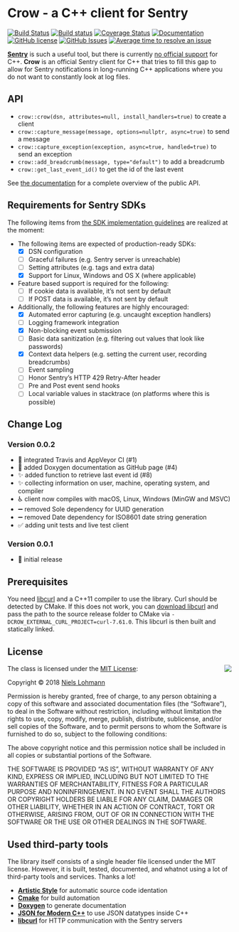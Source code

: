 # Crow - a C++ client for Sentry

[![Build Status](https://travis-ci.org/nlohmann/crow.svg?branch=master)](https://travis-ci.org/nlohmann/crow)
[![Build status](https://ci.appveyor.com/api/projects/status/61gmcsom8dcrjxpn/branch/master?svg=true)](https://ci.appveyor.com/project/nlohmann/crow/branch/master)
[![Coverage Status](https://coveralls.io/repos/github/nlohmann/crow/badge.svg?branch=master)](https://coveralls.io/github/nlohmann/crow?branch=master)
[![Documentation](https://img.shields.io/badge/docs-doxygen-blue.svg)](http://nlohmann.github.io/crow)
[![GitHub license](https://img.shields.io/badge/license-MIT-blue.svg)](https://raw.githubusercontent.com/nlohmann/crow/master/LICENSE.MIT)
[![GitHub Issues](https://img.shields.io/github/issues/nlohmann/crow.svg)](http://github.com/nlohmann/crow/issues)
[![Average time to resolve an issue](http://isitmaintained.com/badge/resolution/nlohmann/crow.svg)](http://isitmaintained.com/project/nlohmann/crow)

[**Sentry**](https://sentry.io/welcome/) is such a useful tool, but there is currently [no official support](https://sentry.io/platforms/) for C++. **Crow** is an official Sentry client for C++ that tries to fill this gap to allow for Sentry notifications in long-running C++ applications where you do not want to constantly look at log files.

## API

- `crow::crow(dsn, attributes=null, install_handlers=true)` to create a client
- `crow::capture_message(message, options=nullptr, async=true)` to send a message
- `crow::capture_exception(exception, async=true, handled=true)` to send an exception
- `crow::add_breadcrumb(message, type="default")` to add a breadcrumb
- `crow::get_last_event_id()` to get the id of the last event

See [the documentation](https://nlohmann.github.io/crow/classnlohmann_1_1crow.html) for a complete overview of the public API.

## Requirements for Sentry SDKs

The following items from [the SDK implementation guidelines](https://docs.sentry.io/clientdev/overview/#writing-an-sdk) are realized at the moment:

- The following items are expected of production-ready SDKs:
    - [x] DSN configuration
    - [ ] Graceful failures (e.g. Sentry server is unreachable)
    - [ ] Setting attributes (e.g. tags and extra data)
    - [x] Support for Linux, Windows and OS X (where applicable)
- Feature based support is required for the following:
    - [ ] If cookie data is available, it’s not sent by default
    - [ ] If POST data is available, it’s not sent by default
- Additionally, the following features are highly encouraged:
    - [x] Automated error capturing (e.g. uncaught exception handlers)
    - [ ] Logging framework integration
    - [x] Non-blocking event submission
    - [ ] Basic data sanitization (e.g. filtering out values that look like passwords)
    - [x] Context data helpers (e.g. setting the current user, recording breadcrumbs)
    - [ ] Event sampling
    - [ ] Honor Sentry’s HTTP 429 Retry-After header
    - [ ] Pre and Post event send hooks
    - [ ] Local variable values in stacktrace (on platforms where this is possible)

## Change Log

### Version 0.0.2

- :construction_worker: integrated Travis and AppVeyor CI (#1)
- :memo: added Doxygen documentation as GitHub page (#4)
- :sparkles: added function to retrieve last event id (#8)
- :sparkles: collecting information on user, machine, operating system, and compiler
- :wheelchair: client now compiles with macOS, Linux, Windows (MinGW and MSVC)
- :heavy_minus_sign: removed Sole dependency for UUID generation
- :heavy_minus_sign: removed Date dependency for ISO8601 date string generation
- :white_check_mark: adding unit tests and live test client

### Version 0.0.1

- :tada: initial release

## Prerequisites

You need [libcurl](https://curl.haxx.se/libcurl/) and a C++11 compiler to use the library. Curl should be detected by CMake. If this does not work, you can [download libcurl](https://curl.haxx.se/download.html) and pass the path to the source release folder to CMake via `-DCROW_EXTERNAL_CURL_PROJECT=curl-7.61.0`. This libcurl is then built and statically linked.

## License

<img align="right" src="http://opensource.org/trademarks/opensource/OSI-Approved-License-100x137.png">

The class is licensed under the [MIT License](http://opensource.org/licenses/MIT):

Copyright &copy; 2018 [Niels Lohmann](http://nlohmann.me)

Permission is hereby granted, free of charge, to any person obtaining a copy of this software and associated documentation files (the “Software”), to deal in the Software without restriction, including without limitation the rights to use, copy, modify, merge, publish, distribute, sublicense, and/or sell copies of the Software, and to permit persons to whom the Software is furnished to do so, subject to the following conditions:

The above copyright notice and this permission notice shall be included in all copies or substantial portions of the Software.

THE SOFTWARE IS PROVIDED “AS IS”, WITHOUT WARRANTY OF ANY KIND, EXPRESS OR IMPLIED, INCLUDING BUT NOT LIMITED TO THE WARRANTIES OF MERCHANTABILITY, FITNESS FOR A PARTICULAR PURPOSE AND NONINFRINGEMENT. IN NO EVENT SHALL THE AUTHORS OR COPYRIGHT HOLDERS BE LIABLE FOR ANY CLAIM, DAMAGES OR OTHER LIABILITY, WHETHER IN AN ACTION OF CONTRACT, TORT OR OTHERWISE, ARISING FROM, OUT OF OR IN CONNECTION WITH THE SOFTWARE OR THE USE OR OTHER DEALINGS IN THE SOFTWARE.

## Used third-party tools

The library itself consists of a single header file licensed under the MIT license. However, it is built, tested, documented, and whatnot using a lot of third-party tools and services. Thanks a lot!

- [**Artistic Style**](http://astyle.sourceforge.net) for automatic source code identation
- [**Cmake**](https://cmake.org) for build automation
- [**Doxygen**](http://www.stack.nl/~dimitri/doxygen/) to generate documentation
- [**JSON for Modern C++**](https://github.com/nlohmann/json) to use JSON datatypes inside C++
- [**libcurl**](https://curl.haxx.se/libcurl/) for HTTP communication with the Sentry servers
